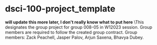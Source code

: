 # dsci-100-project_template
**will update this more later, I don't really know what to put here**
\This designates the group project for group 008-05 in W12023 session. Group members are required to follow the created group contract. Group members:
Zack Peachell,
Jasper Palov,
Arjun Saxena,
Bhavya Dubey. 